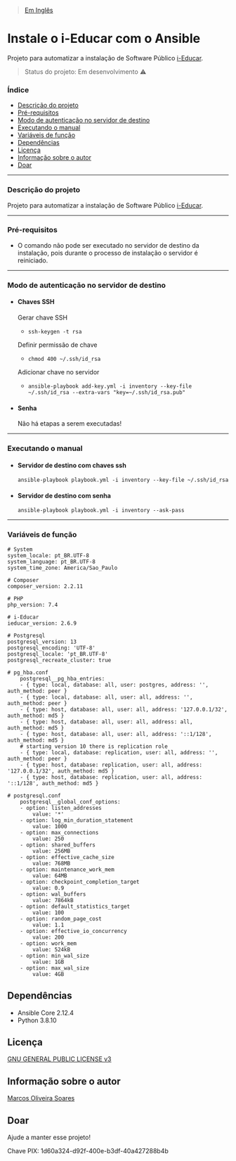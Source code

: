 >[Em Inglês](README.md)

# Instale o i-Educar com o Ansible
Projeto para automatizar a instalação de Software Público [i-Educar](https://ieducar.org).

> Status do projeto: Em desenvolvimento :warning:

### Índice
    
   * [Descrição do projeto](#descrição-do-projeto)
   * [Pré-requisitos](#pré-requisitos)
   * [Modo de autenticação no servidor de destino](#modo-de-autenticação-no-servidor-de-destino)
   * [Executando o manual](#executando-o-manual)
   * [Variáveis de função](#variáveis-de-função)
   * [Dependências](#dependências)
   * [Licença](#licença)
   * [Informação sobre o autor](#informação-sobre-o-autor)
   * [Doar](#doar)

--------------

### Descrição do projeto
Projeto para automatizar a instalação de Software Público [i-Educar](https://ieducar.org).

--------------

### Pré-requisitos
-  O comando não pode ser executado no servidor de destino da instalação, pois durante o processo de instalação o servidor é reiniciado.

--------------

### Modo de autenticação no servidor de destino

- #### Chaves SSH

  Gerar chave SSH
    - ```ssh-keygen -t rsa```

  Definir permissão de chave
    - ```chmod 400 ~/.ssh/id_rsa```

  Adicionar chave no servidor
    - ```ansible-playbook add-key.yml -i inventory --key-file ~/.ssh/id_rsa --extra-vars "key=~/.ssh/id_rsa.pub"```

- #### Senha

    Não há etapas a serem executadas!

--------------

### Executando o manual

- #### Servidor de destino com chaves ssh
    ```ansible-playbook playbook.yml -i inventory --key-file ~/.ssh/id_rsa```

- #### Servidor de destino com senha
    ```ansible-playbook playbook.yml -i inventory --ask-pass```

--------------

### Variáveis de função

    # System
    system_locale: pt_BR.UTF-8
    system_language: pt_BR.UTF-8
    system_time_zone: America/Sao_Paulo

    # Composer
    composer_version: 2.2.11

    # PHP
    php_version: 7.4

    # i-Educar
    ieducar_version: 2.6.9

    # Postgresql
    postgresql_version: 13
    postgresql_encoding: 'UTF-8'
    postgresql_locale: 'pt_BR.UTF-8'
    postgresql_recreate_cluster: true

    # pg_hba.conf
        postgresql__pg_hba_entries:
        - { type: local, database: all, user: postgres, address: '', auth_method: peer }
        - { type: local, database: all, user: all, address: '', auth_method: peer }
        - { type: host, database: all, user: all, address: '127.0.0.1/32', auth_method: md5 }
        - { type: host, database: all, user: all, address: all, auth_method: md5 }
        - { type: host, database: all, user: all, address: '::1/128', auth_method: md5 }
        # starting version 10 there is replication role
        - { type: local, database: replication, user: all, address: '', auth_method: peer }
        - { type: host, database: replication, user: all, address: '127.0.0.1/32', auth_method: md5 }
        - { type: host, database: replication, user: all, address: '::1/128', auth_method: md5 }
    
    # postgresql.conf
        postgresql__global_conf_options:
        - option: listen_addresses
            value: '*'
        - option: log_min_duration_statement
            value: 1000
        - option: max_connections
            value: 250
        - option: shared_buffers
            value: 256MB
        - option: effective_cache_size
            value: 768MB
        - option: maintenance_work_mem
            value: 64MB
        - option: checkpoint_completion_target
            value: 0.9
        - option: wal_buffers
            value: 7864kB
        - option: default_statistics_target
            value: 100
        - option: random_page_cost
            value: 1.1
        - option: effective_io_concurrency
            value: 200
        - option: work_mem
            value: 524kB
        - option: min_wal_size
            value: 1GB
        - option: max_wal_size
            value: 4GB

Dependências
------------

   - Ansible Core 2.12.4
   - Python 3.8.10

Licença
-------
[GNU GENERAL PUBLIC LICENSE v3](LICENSE)

Informação sobre o autor
------------------

[Marcos Oliveira Soares](https://github.com/marcosoliveirasoares94)

Doar
------------------
Ajude a manter esse projeto!
>
Chave PIX: 1d60a324-d92f-400e-b3df-40a427288b4b